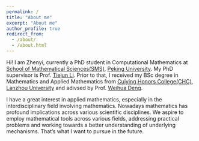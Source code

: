 ```yaml
---
permalink: /
title: "About me"
excerpt: "About me"
author_profile: true
redirect_from: 
  - /about/
  - /about.html
---
```


Hi! I am Zhenyi, currently a PhD student in Computational Mathematics at [School of Mathematical Sciences(SMS)](https://www.math.pku.edu.cn/index.htm), [Peking University](https://english.pku.edu.cn/). My PhD supervisor is Prof. [Tiejun Li](https://www.math.pku.edu.cn/teachers/litj/).
Prior to that, I received my BSc degree in Mathematics and Applied Mathematics from [Cuiying Honors College(CHC)](http://chc.lzu.edu.cn/), [Lanzhou University](https://en.lzu.edu.cn/) and adivsed by Prof. [Weihua Deng](https://orcid.org/0000-0002-8573-012X).

I have a great interest in applied mathematics, especially in the interdisciplinary field involving mathematics. Nowadays mathematics has profound implications across various scientific disciplines. We aspire to employ mathematical tools across various fields, addressing practical problems and working towards a better understanding of underlying mechanisms. That’s what I want to pursue in the future.
